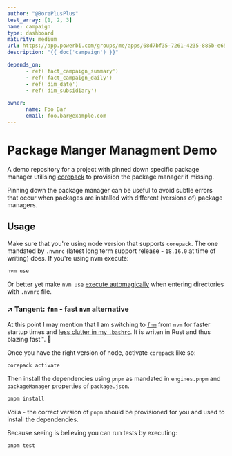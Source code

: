 ```yaml
---
author: "@BorePlusPlus"
test_array: [1, 2, 3]
name: campaign
type: dashboard
maturity: medium
url: https://app.powerbi.com/groups/me/apps/68d7bf35-7261-4235-885b-e65ffsdfds71e777/reports/648628a8-4fd1b-4eb7-8310-69a1d9159977/ReportSection
description: "{{ doc('campaign') }}"

depends_on:
      - ref('fact_campaign_summary')
      - ref('fact_campaign_daily')
      - ref('dim_date')
      - ref('dim_subsidiary')

owner:
      name: Foo Bar
      email: foo.bar@example.com
---
```

# Package Manger Managment Demo

A demo repository for a project with pinned down specific package manager utilising [corepack](https://nodejs.org/docs/latest-v18.x/api/corepack.html) to provision the package manager if missing.

Pinning down the package manager can be useful to avoid subtle errors that occur when packages are installed with different (versions of) package managers.

## Usage

Make sure that you're using node version that supports `corepack`. The one mandated by `.nvmrc` (latest long term support release - `18.16.0` at time of writing) does. If you're using nvm execute:

```bash
nvm use
```
Or better yet make `nvm use` [execute automagically](https://github.com/nvm-sh/nvm#automatically-call-nvm-use) when entering directories with `.nvmrc` file.

### ↗️ Tangent: `fnm` - fast `nvm` alternative
At this point I may mention that I am switching to [`fnm`](https://github.com/Schniz/fnm) from `nvm` for faster startup times and [less clutter in my `.bashrc`](https://github.com/Schniz/fnm#shell-setup). It is writen in Rust and thus blazing fast™. 🚀


Once you have the right version of node, activate `corepack` like so:

```bash
corepack activate
```

Then install the dependencies using `pnpm` as mandated in `engines.pnpm` and `packageManager` properties of `package.json`.

```bash
pnpm install
```

Voila - the correct version of `pnpm` should be provisioned for you and used to install the dependencies.

Because seeing is believing you can run tests by executing:
```bash
pnpm test
```
